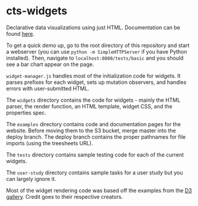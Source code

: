 # cts-widgets

Declarative data visualizations using just HTML. Documentation can be found [here](http://treesheets.org/widgets/).

To get a quick demo up, go to the root directory of this repository and start a webserver (you can use `python -m SimpleHTTPServer` if you have Python installed). Then, navigate to `localhost:8000/tests/basic` and you should see a bar chart appear on the page.

`widget-manager.js` handles most of the initialization code for widgets. It parses prefixes for each widget, sets up mutation observers, and handles errors with user-submitted HTML.

The `widgets` directory contains the code for widgets - mainly the HTML parser, the render function, an HTML template, widget CSS, and the properties spec.

The `examples` directory contains code and documentation pages for the website. Before moving them to the S3 bucket, merge master into the deploy branch. The deploy branch contains the proper pathnames for file imports (using the treesheets URL).

The `tests` directory contains sample testing code for each of the current widgets.

The `user-study` directory contains sample tasks for a user study but you can largely ignore it.

Most of the widget rendering code was based off the examples from the [D3 gallery](https://github.com/d3/d3/wiki/Gallery). Credit goes to their respective creators.
